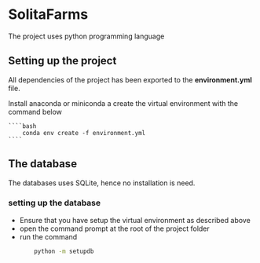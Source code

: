 # SolitaFarms
The project uses python programming language

## Setting up the project
All dependencies of the project has been exported to the **environment.yml** file.

Install anaconda or miniconda a create the virtual environment with the command below

    ````bash 
        conda env create -f environment.yml 
    ````

## The database
The databases uses SQLite, hence no installation is need. 

### setting up the database
* Ensure that you have setup the virtual environment as described above
* open the command prompt at the root of the project folder
* run the command 
    ````bash 
        python -m setupdb
    ````